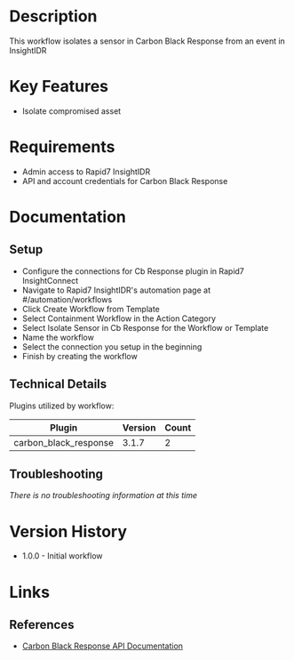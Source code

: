 # Description

This workflow isolates a sensor in Carbon Black Response from an event in InsightIDR

# Key Features

* Isolate compromised asset

# Requirements

* Admin access to Rapid7 InsightIDR
* API and account credentials for Carbon Black Response

# Documentation

## Setup

* Configure the connections for Cb Response plugin in Rapid7 InsightConnect
* Navigate to Rapid7 InsightIDR's automation page at #/automation/workflows
* Click Create Workflow from Template
* Select Containment Workflow in the Action Category
* Select Isolate Sensor in Cb Response for the Workflow or Template
* Name the workflow
* Select the connection you setup in the beginning
* Finish by creating the workflow

## Technical Details

Plugins utilized by workflow:

|Plugin|Version|Count|
|----|----|--------|
|carbon_black_response|3.1.7|2|

## Troubleshooting

_There is no troubleshooting information at this time_

# Version History

* 1.0.0 - Initial workflow

# Links

## References

* [Carbon Black Response API Documentation](https://developer.carbonblack.com/reference/enterprise-response/6.1/rest-api/)